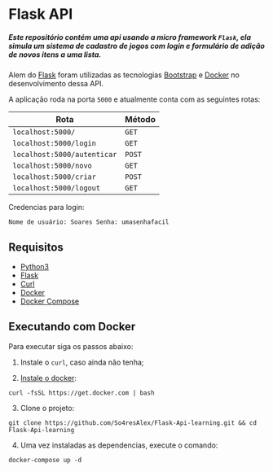 # Flask API
##### Este repositório contém uma api usando a micro framework ``Flask``, ela simula um sistema de cadastro de jogos com login e formulário de adição de novos itens a uma lista.

Alem do [Flask](https://flask.palletsprojects.com/en/2.2.x/) foram utilizadas as tecnologias [Bootstrap](https://getbootstrap.com/) e [Docker](https://www.docker.com/) no desenvolvimento dessa API. 

A aplicação roda na porta ``5000`` e atualmente conta com as seguintes rotas:

Rota   | Método
--------- | ------
``localhost:5000/`` | ``GET``
``localhost:5000/login`` | ``GET``
``localhost:5000/autenticar`` | ``POST``
``localhost:5000/novo`` | ``GET``
``localhost:5000/criar`` | ``POST``
``localhost:5000/logout``| ``GET``

Credencias para login:

``Nome de usuário: Soares Senha: umasenhafacil``

## Requisitos 
- [Python3](https://www.python.org/downloads/)
- [Flask](https://flask.palletsprojects.com/en/2.2.x/)
- [Curl](https://www.cyberciti.biz/faq/how-to-install-curl-command-on-a-ubuntu-linux/)
- [Docker](https://docs.docker.com/get-docker/)
- [Docker Compose](https://docs.docker.com/compose/install/)

## Executando com Docker

Para executar siga os passos abaixo:  

1. Instale o ``curl``, caso ainda não tenha;  

2. [Instale o docker](https://www.youtube.com/watch?v=4XwzR9vXT5s):  
```
curl -fsSL https://get.docker.com | bash 
```

3. Clone o projeto:  
```
git clone https://github.com/So4resAlex/Flask-Api-learning.git && cd Flask-Api-learning
```

4. Uma vez instaladas as dependencias, execute o comando:
```
docker-compose up -d 
```


